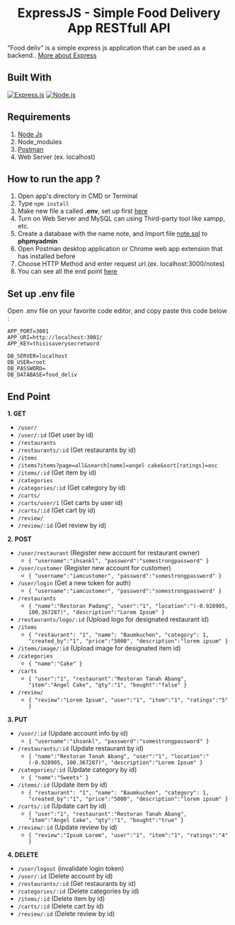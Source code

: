 <h1 align="center">ExpressJS - Simple Food Delivery App RESTfull API</h1>



"Food deliv" is a simple express js application that can be used as a backend.. [More about Express](https://en.wikipedia.org/wiki/Express.js)
## Built With
[![Express.js](https://img.shields.io/badge/Express.js-4.x-orange.svg?style=rounded-square)](https://expressjs.com/en/starter/installing.html)
[![Node.js](https://img.shields.io/badge/Node.js-v.10.16-green.svg?style=rounded-square)](https://nodejs.org/)

## Requirements
1. <a href="https://nodejs.org/en/download/">Node Js</a>
2. Node_modules
3. <a href="https://www.getpostman.com/">Postman</a>
4. Web Server (ex. localhost)

## How to run the app ?
1. Open app's directory in CMD or Terminal
2. Type `npm install`
3. Make new file a called **.env**, set up first [here](#set-up-env-file)
4. Turn on Web Server and MySQL can using Third-party tool like xampp, etc.
5. Create a database with the name note, and Import file [note.sql](note.sql) to **phpmyadmin**
6. Open Postman desktop application or Chrome web app extension that has installed before
7. Choose HTTP Method and enter request url.(ex. localhost:3000/notes)
8. You can see all the end point [here](#end-point)

## Set up .env file
Open .env file on your favorite code editor, and copy paste this code below :
```
APP_PORT=3001
APP_URI=http://localhost:3001/
APP_KEY=thisisaverysecretword

DB_SERVER=localhost
DB_USER=root
DB_PASSWORD=
DB_DATABASE=food_deliv
```

## End Point
**1. GET**
* `/user/`
* `/user/:id` (Get user by id)
* `/restaurants`
* `/restaurants/:id` (Get restaurants by id)
* `/items` 
* `/items?items?page=all&search[name]=angel cake&sort[ratings]=asc`
* `/items/:id` (Get item by id)
* `/categories`
* `/categories/:id` (Get category by id)
* `/carts/`
* `/carts/user/1` (Get carts by user id)
* `/carts/:id` (Get cart by id)
* `/review/`
* `/review/:id` (Get review by id)

**2. POST**
* `/user/restaurant` (Register new account for restaurant owner)
    * ``` { "username":"ihsankl", "password":"somestrongpassword" } ```
* `/user/customer` (Register new account for customer)
    * ``` { "username":"iamcustomer", "password":"somestrongpassword" } ```
* `/user/login` (Get a new token for auth)
    * ``` { "username":"iamcustomer", "password":"somestrongpassword" } ```
* `/restaurants`
    * ``` { "name":"Restoran Padang", "user":"1", "location":"(-0.928905, 100.367287)", "description":"Lorem Ipsum" } ```
* `/restaurants/logo/:id` (Upload logo for designated restaurant id)
* `/items`
    * ``` { "restaurant": "1", "name": "Baumkuchen", "category": 1, "created_by":"1", "price":"5000", "description":"lorem ipsum" } ```
* `/items/image/:id` (Upload image for designated item id)
* `/categories`
    * ``` { "name":"Cake" } ```
* `/carts`
    * ``` { "user":"1", "restaurant":"Restoran Tanah Abang", "item":"Angel Cake", "qty":"1", "bought":"false" } ```
* `/review/`
    * ``` { "review":"Lorem Ipsum", "user":"1", "item":"1", "ratings":"5" } ```


**3. PUT**
* `/user/:id` (Update account info by id)
    * ``` { "username":"ihsankl", "password":"somestrongpassword" } ```
* `/restaurants/:id` (Update restaurant by id)
    * ``` { "name":"Restoran Tanah Abang", "user":"1", "location":"(-0.928905, 100.367287)", "description":"Lorem Ipsum" } ```
* `/categories/:id` (Update category by id)
    * ``` { "name":"Sweets" } ```
* `/items/:id` (Update item by id)
  * ``` { "restaurant": "1", "name": "Baumkuchen", "category": 1, "created_by":"1", "price":"5000", "description":"lorem ipsum" } ```
* `/carts/:id` (Update cart by id)
    * ``` { "user":"1", "restaurant":"Restoran Tanah Abang", "item":"Angel Cake", "qty":"1", "bought":"true" } ```
* `/review/:id` (Update review by id)
    * ``` { "review":"Ipsum Lorem", "user":"1", "item":"1", "ratings":"4" } ```

**4. DELETE**
* `/user/logout` (invalidate login token)
* `/user/:id` (Delete account by id)
* `/restaurants/:id` (Get restaurants by id)
* `/categories/:id` (Delete categories by id)
* `/items/:id` (Delete item by id)
* `/carts/:id` (Delete cart by id)
* `/review/:id` (Delete review by id)
